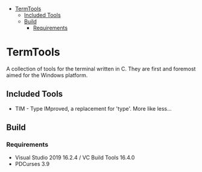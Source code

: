 - [TermTools](#termtools)
  - [Included Tools](#included-tools)
  - [Build](#build)
    - [Requirements](#requirements)

# TermTools
A collection of tools for the terminal written in C. They are first and foremost aimed for the Windows platform.

## Included Tools
- TIM - Type IMproved, a replacement for 'type'. More like less...

## Build
### Requirements
- Visual Studio 2019 16.2.4 / VC Build Tools 16.4.0
- PDCurses 3.9